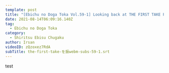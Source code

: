 ```yaml
---
template: post
title: "[Ebichu no Doga Toka Vol.59-1] Looking back at THE FIRST TAKE Part 1"
date: 2021-08-14T06:09:16.140Z
tag:
  - Ebichu no Doga Toka
category:
  - Shiritsu Ebisu Chugaku
author: Irsan
videoID: zQzoxez7RdA
subTitle: the-first-take-を振webm-subs-59-1.srt
---
```

test